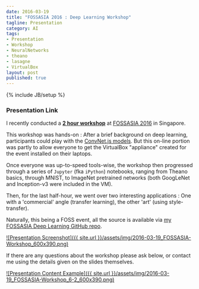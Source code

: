 ```yaml
---
date: 2016-03-19
title: "FOSSASIA 2016 : Deep Learning Workshop"
tagline: Presentation
category: AI
tags:
- Presentation
- Workshop
- NeuralNetworks
- theano
- lasagne
- VirtualBox
layout: post
published: true
---
```

{% include JB/setup %}


### Presentation Link

I recently conducted a <strong><a href="http://redcatlabs.com/2016-03-19_FOSSASIA-Workshop/" target="_blank">2 hour workshop</a></strong> 
at [FOSSASIA 2016](http://2016.fossasia.org/) in Singapore.

This workshop was hands-on : After a brief background on deep learning, 
participants could play with the <a href="http://convnetjs.com/" target="_blank">ConvNet.js models</a>.  But 
this on-line portion was partly to allow everyone to get the VirtualBox "appliance" created for the event 
installed on their laptops.

Once everyone was up-to-speed tools-wise, the workshop then progressed through a series of 
```Jupyter``` (fka ```iPython```) notebooks, ranging from Theano basics, through MNIST, to ImageNet pretrained 
networks (both GoogLeNet and Inception-v3 were included in the VM).

Then, for the last half-hour, we went over two interesting applications : One with a
'commercial' angle (transfer learning), the other 'art' (using style-transfer).

Naturally, this being a FOSS event, all the source is available via <a href="https://github.com/mdda/fossasia-2016_deep-learning" target="_blank">my FOSSASIA Deep Learning GitHub repo</a>.


<a href="http://redcatlabs.com/2016-03-19_FOSSASIA-Workshop/" target="_blank">
![Presentation Screenshot]({{ site.url }}/assets/img/2016-03-19_FOSSASIA-Workshop_600x390.png)
</a>

If there are any questions about the workshop please ask below, 
or contact me using the details given on the slides themselves.

<a href="http://redcatlabs.com/2016-03-19_FOSSASIA-Workshop/#/6/2" target="_blank">
![Presentation Content Example]({{ site.url }}/assets/img/2016-03-19_FOSSASIA-Workshop_6-2_600x390.png)
</a>


